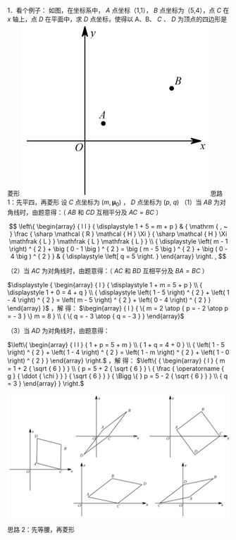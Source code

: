 1．看个例子：
如图，在坐标系中， $A$ 点坐标（1,1）， $B$ 点坐标为（5,4），点 $C$ 在 $x$ 轴上，点 $D$ 在平面中，求 $D$ 点坐标，使得以 A、B、 $C$ 、 $D$ 为顶点的四边形是菱形
![](<../../qs_image_DB/专题3-2_一网打尽14类·二次函数的存在性问题（解析版）_/9228f3c721da1d92a51ca45a57ebfddec08b221d95ac5c5dd87f67ed1e373129.jpg>)
思路 1：先平四，再菱形
设 $C$ 点坐标为 $( m , \mathbf { \mu } _ { 0 } )$ ， $D$ 点坐标为 $( p , \ q )$
（1）当 $A B$ 为对角线时，由题意得：（ $A B$ 和 $C D$ 互相平分及 $A C { = } B C$ ）

$$
\left\{ \begin{array} { l l } { \displaystyle 1 + 5 = m + p } & { \mathrm { , ~ } \frac { \sharp \mathcal { R } \mathcal { H } \Xi } { \sharp \mathcal { H } \Xi \mathfrak { L } } \mathfrak { L } \mathfrak { L } } \\ { \displaystyle \left( m - 1 \right) ^ { 2 } + \big ( 0 - 1 \big ) ^ { 2 } = \big ( m - 5 \big ) ^ { 2 } + \big ( 0 - 4 \big ) ^ { 2 } } & { \displaystyle \left[ q = 5 \right. } \end{array} \right. ,
$$

（2）当 $A C$ 为对角线时，由题意得：（ $A C$ 和 $B D$ 互相平分及 $B A { = } B C$ ）

$\displaystyle { \begin{array} { l } { \displaystyle 1 + m = 5 + p } \\ { \displaystyle 1 + 0 = 4 + q } \\ { \displaystyle \left( 1 - 5 \right) ^ { 2 } + \left( 1 - 4 \right) ^ { 2 } = \left( m - 5 \right) ^ { 2 } + \left( 0 - 4 \right) ^ { 2 } } \end{array} }$ ，解 得： $\begin{array} { l } { \{ m = 2 \atop { p = - 2 \atop p = - 3 } \} m = 8 } \\ { \{ q = - 3 \atop { q = - 3 } } \end{array}$

（3）当 $A D$ 为对角线时，由题意得：

$\left\{ \begin{array} { l l } { 1 + p = 5 + m } \\ { 1 + q = 4 + 0 } \\ { \left( 1 - 5 \right) ^ { 2 } + \left( 1 - 4 \right) ^ { 2 } = \left( 1 - m \right) ^ { 2 } + \left( 1 - 0 \right) ^ { 2 } } \end{array} \right.$ ，解 得： $\left\{ { \begin{array} { l } { m = 1 + 2 { \sqrt { 6 } } } \\ { p = 5 + 2 { \sqrt { 6 } } \ { \frac { \operatorname { g } { \ddot { \chi } } } { \sqrt { 6 } } } { \Bigg \{ } p = 5 - 2 { \sqrt { 6 } } } \\ { q = 3 } \end{array} }  \right.$

![](<../../qs_image_DB/专题3-2_一网打尽14类·二次函数的存在性问题（解析版）_/42693e3aa4f242bed6cef30fce0a368cd4f9b2296b8bbbefd156d97e9def816a.jpg>)

思路 2：先等腰，再菱形
